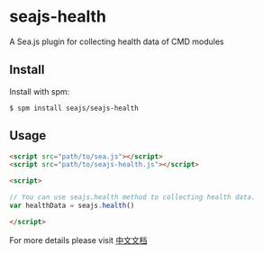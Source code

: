 seajs-health
============

A Sea.js plugin for collecting health data of CMD modules


Install
-------

Install with spm:

    $ spm install seajs/seajs-health


Usage
-----

```html
<script src="path/to/sea.js"></script>
<script src="path/to/seajs-health.js"></script>

<script>

// You can use seajs.health method to collecting health data.
var healthData = seajs.health()

</script>
```

For more details please visit [中文文档](https://github.com/seajs/seajs-health/issues/2)
